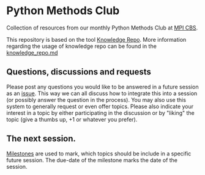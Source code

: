 # Python Methods Club
Collection of resources from our monthly Python Methods Club at [MPI CBS](https://www.cbs.mpg.de). 

This repository is based on the tool [Knowledge Repo](https://github.com/airbnb/knowledge-repo). 
More information regarding the usage of knowledge repo can be found in the [knowledge_repo.md](knowledge_repo.md) 

## Questions, discussions and requests

Please post any questions you would like to be answered in a future session as an [issue](https://github.com/cbs-methods-club/python-methods-club/issues). This way we can all discuss how to integrate this into a session (or possibly answer the question in the process). You may also use this system to generally request or even offer topics. Please also indicate your interest in a topic by either participating in the discussion or by "liking" the topic (give a thumbs up, +1 or whatever you prefer).

## The next session. 

[Milestones](https://github.com/cbs-methods-club/python-methods-club/milestones) are used to mark, which topics should be include in a specific future session. The due-date of the milestone marks the date of the session.
